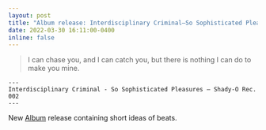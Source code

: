 ```yaml
---
layout: post
title: "Album release: Interdisciplinary Criminal—So Sophisticated Pleasures"
date: 2022-03-30 16:11:00-0400
inline: false
---
```

> I can chase you, and I can catch you, but there is nothing I can do to make you mine.
  
    ---
    Interdisciplinary Criminal - So Sophisticated Pleasures — Shady-O Rec. 002
    ---


New <a href="https://joshuajaeger.github.io/projects/Music/">Album</a> release containing short ideas of beats.
